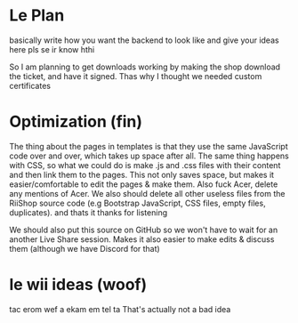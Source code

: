 # Le Plan
basically write how you want the backend to look like and give your ideas here pls 
se ir know hthi

So I am planning to get downloads working by making the shop download the ticket, and have it signed.  Thas why I thought we needed custom certificates

# Optimization (fin)
The thing about the pages in templates is that they use the same JavaScript code over and over, which takes up space after all. The same thing happens with CSS, so what we could do is make .js and .css files with their content and then link them to the pages. This not only saves space, but makes it easier/comfortable to edit the pages & make them. Also fuck Acer, delete any mentions of Acer. We also should delete all other useless files from the RiiShop source code (e.g Bootstrap JavaScript, CSS files, empty files, duplicates). and thats it thanks for listening

We should also put this source on GitHub so we won't have to wait for an another Live Share session. Makes it also easier to make edits & discuss them (although we have Discord for that)

# le wii ideas (woof)
tac erom wef a ekam em tel ta
That's actually not a bad idea
